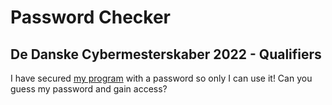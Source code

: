 # Password Checker

## De Danske Cybermesterskaber 2022 - Qualifiers

I have secured [my program](pwdcheck) with a password so only I can use it! Can you guess my password and gain access?
